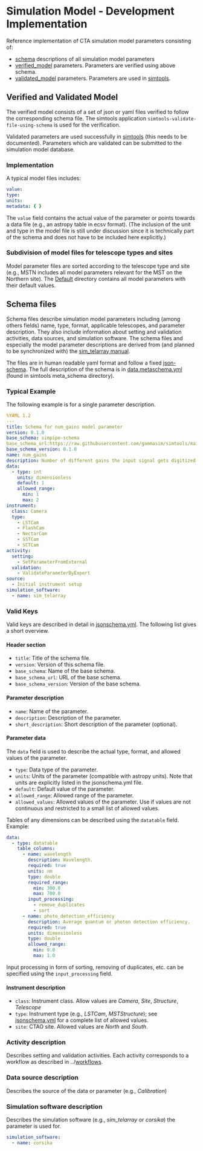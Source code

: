 # Simulation Model - Development Implementation

Reference implementation of CTA simulation model parameters consisting of:

- [schema](schema) descriptions of all simulation model parameters
- [verified_model](verified_model) parameters. Parameters are verified using above schema.
- [validated_model](validated_model) parameters. Parameters are used in [simtools](https://github.com/gammasim/simtools).

## Verified and Validated Model

The verified model consists of a set of json or yaml files verified to follow the corresponding schema file. The simtools application `simtools-validate-file-using-schema` is used for the verification.

Validated parameters are used successfully in [simtools](https://github.com/gammasim/simtools) (this needs to be documented).
Parameters which are validated can be submitted to the simulation model database.

### Implementation

A typical model files includes:

```yaml
value:
type:
units:
metadata: { }
```

The `value` field contains the actual value of the parameter or points towards a data file (e.g., an astropy table in ecsv format).
(The inclusion of the unit and type in the model file is still under discussion since it is technically part of the schema and does not have to be included here explicitly.)

### Subdivision of model files for telescope types and sites

Model parameter files are sorted according to the telescope type and site (e.g., MSTN includes all model parameters relevant for the MST on the Northern site). The [Default](validated_model/Default) directory contains all model parameters with their default values.

## Schema files

Schema files describe simulation model parameters including (among others fields) name, type, format, applicable telescopes, and parameter description.
They also include information about setting and validation activities, data sources, and simulation software.
The schema files and especially the model parameter descriptions are derived from (and planned to be synchronized with) the [sim_telarray manual](https://www.mpi-hd.mpg.de/hfm/~bernlohr/sim_telarray/).

The files are in human readable yaml format and follow a fixed [json-schema](https://json-schema.org/).
The full description of the schema is in [data.metaschema.yml](https://github.com/gammasim/simtools/blob/main/simtools/schemas/data.metaschema.yml) (found in simtools meta_schema directory).

### Typical Example

The following example is for a single parameter description.

```yaml
%YAML 1.2
---
title: Schema for num_gains model parameter
version: 0.1.0
base_schema: simpipe-schema
base_schema_url:https://raw.githubusercontent.com/gammasim/simtools/main/simtools/schemas/data.metaschema.yml
base_schema_version: 0.1.0
name: num_gains
description: Number of different gains the input signal gets digitized.
data:
  - type: int
    units: dimensionless
    default: 1
    allowed_range:
      min: 1
      max: 2
instrument:
  class: Camera
  type:
    - LSTCam
    - FlashCam
    - NectarCam
    - SSTCam
    - SCTCam
activity:
  setting:
    - SetParameterFromExternal
  validation:
    - ValidateParameterByExpert
source:
  - Initial instrument setup
simulation_software:
  - name: sim_telarray
```

### Valid Keys

Valid keys are described in detail in [jsonschema.yml](./jsonschema.yml). The following list gives a short overview.

#### Header section

- `title`: Title of the schema file.
- `version`: Version of this schema file.
- `base_schema`: Name of the base schema.
- `base_schema_url`: URL of the base schema.
- `base_schema_version`: Version of the base schema.

#### Parameter description

- `name`: Name of the parameter.
- `description`: Description of the parameter.
- `short_description`: Short description of the parameter (optional).

#### Parameter data

The `data` field is used to describe the actual type, format, and allowed values of the parameter.

- `type`: Data type of the parameter.
- `units`: Units of the parameter (compatible with astropy units). Note that units are explicitly listed in the jsonschema.yml file.
- `default`: Default value of the parameter.
- `allowed_range`: Allowed range of the parameter.
- `allowed_values`: Allowed values of the parameter. Use if values are not continuous and restricted to a small list of allowed values.

Tables of any dimensions can be described using the `datatable` field. Example:

```yaml
data:
  - type: datatable
    table_columns:
      - name: wavelength
        description: Wavelength.
        required: true
        units: nm
        type: double
        required_range:
          min: 300.0
          max: 700.0
        input_processing:
          - remove_duplicates
          - sort
      - name: photo_detection_efficiency
        description: Average quantum or photon detection efficiency.
        required: true
        units: dimensionless
        type: double
        allowed_range:
          min: 0.0
          max: 1.0
```

Input processing in form of sorting, removing of duplicates, etc. can be specified using the `input_processing` field.

#### Instrument description

- `class`: Instrument class. Allow values are *Camera*, *Site*, *Structure*, *Telescope*
- `type`: Instrument type (e.g., *LSTCam*, *MSTStructure*); see [jsonschema.yml](./jsonschema.yml) for a complete list of allowed values.
- `site`: CTAO site. Allowed values are *North* and *South*.

### Activity description

Describes setting and validation activities. Each activity corresponds to a workflow as described in ../[workflows](../workflows).

### Data source description

Describes the source of the data or parameter (e.g., *Calibration*)

### Simulation software description

Describes the simulation software (e.g., *sim_telarray* or *corsika*) the parameter is used for.

```yaml
simulation_software:
  - name: corsika
```

